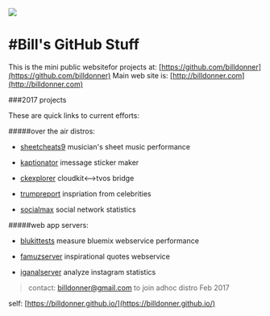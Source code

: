 
![](https://avatars1.githubusercontent.com/u/137947?v=3&s=96)

#Bill's GitHub Stuff
===============
This is the mini public websitefor projects at: [https://github.com/billdonner](https://github.com/billdonner)
Main web site is: [http://billdonner.com](http://billdonner.com)

###2017 projects 

These are quick links to current efforts:

#####over the air distros:

- [sheetcheats9](http://billdonner.com/sc9) musician's sheet music performance

- [kaptionator](https://github.com/billdonner/kaptionator) imessage sticker maker

- [ckexplorer](https://github.com/billdonner/ckexplorer) cloudkit<-->tvos bridge

- [trumpreport](http://billdonner.com/tr) inspriation from celebrities

- [socialmax](https://github.com/billdonner/smxclient01) social network statistics

#####web app servers:

- [blukittests](https://github.com/billdonner/blukit-tests) measure bluemix webservice performance

- [famuzserver](https://github.com/billdonner/faymuzserver) inspirational quotes webservice

- [iganalserver](https://github.com/billdonner/smxserver01) analyze instagram statistics

>contact: billdonner@gmail.com to join adhoc distro  Feb 2017

self: [https://billdonner.github.io/](https://billdonner.github.io/)

